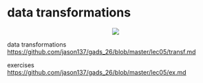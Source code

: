 # data transformations

<p align="center">
<img src="http://www.mtv.com/crop-images/2014/06/25/BumbleBee_T3.gif">

data transformations  
https://github.com/jason137/gads_26/blob/master/lec05/transf.md  

exercises  
https://github.com/jason137/gads_26/blob/master/lec05/ex.md
